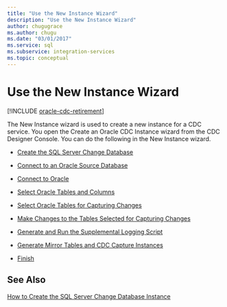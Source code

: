 ```yaml
---
title: "Use the New Instance Wizard"
description: "Use the New Instance Wizard"
author: chugugrace
ms.author: chugu
ms.date: "03/01/2017"
ms.service: sql
ms.subservice: integration-services
ms.topic: conceptual
---
```

# Use the New Instance Wizard

[!INCLUDE [oracle-cdc-retirement](../includes/attunity-oracle-cdc-retirement.md)]

  The New Instance wizard is used to create a new instance for a CDC service. You open the Create an Oracle CDC Instance wizard from the CDC Designer Console. You can do the following in the New Instance wizard.  
  
-   [Create the SQL Server Change Database](../../integration-services/change-data-capture/create-the-sql-server-change-database.md)  
  
-   [Connect to an Oracle Source Database](../../integration-services/change-data-capture/connect-to-an-oracle-source-database.md)  
  
-   [Connect to Oracle](../../integration-services/change-data-capture/connect-to-oracle.md)  
  
-   [Select Oracle Tables and Columns](../../integration-services/change-data-capture/select-oracle-tables-and-columns.md)  
  
-   [Select Oracle Tables for Capturing Changes](../../integration-services/change-data-capture/select-oracle-tables-for-capturing-changes.md)  
  
-   [Make Changes to the Tables Selected for Capturing Changes](../../integration-services/change-data-capture/make-changes-to-the-tables-selected-for-capturing-changes.md)  
  
-   [Generate and Run the Supplemental Logging Script](../../integration-services/change-data-capture/generate-and-run-the-supplemental-logging-script.md)  
  
-   [Generate Mirror Tables and CDC Capture Instances](../../integration-services/change-data-capture/generate-mirror-tables-and-cdc-capture-instances.md)  
  
-   [Finish](../../integration-services/change-data-capture/finish.md)  
  
## See Also  
 [How to Create the SQL Server Change Database Instance](../../integration-services/change-data-capture/how-to-create-the-sql-server-change-database-instance.md)  
  
  
